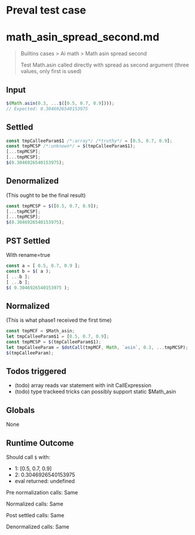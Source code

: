 # Preval test case

# math_asin_spread_second.md

> Builtins cases > Ai math > Math asin spread second
>
> Test Math.asin called directly with spread as second argument (three values, only first is used)

## Input

`````js filename=intro
$(Math.asin(0.3, ...$([0.5, 0.7, 0.9])));
// Expected: 0.3046926540153975
`````


## Settled


`````js filename=intro
const tmpCalleeParam$1 /*:array*/ /*truthy*/ = [0.5, 0.7, 0.9];
const tmpMCSP /*:unknown*/ = $(tmpCalleeParam$1);
[...tmpMCSP];
[...tmpMCSP];
$(0.3046926540153975);
`````


## Denormalized
(This ought to be the final result)

`````js filename=intro
const tmpMCSP = $([0.5, 0.7, 0.9]);
[...tmpMCSP];
[...tmpMCSP];
$(0.3046926540153975);
`````


## PST Settled
With rename=true

`````js filename=intro
const a = [ 0.5, 0.7, 0.9 ];
const b = $( a );
[ ...b ];
[ ...b ];
$( 0.3046926540153975 );
`````


## Normalized
(This is what phase1 received the first time)

`````js filename=intro
const tmpMCF = $Math_asin;
let tmpCalleeParam$1 = [0.5, 0.7, 0.9];
const tmpMCSP = $(tmpCalleeParam$1);
let tmpCalleeParam = $dotCall(tmpMCF, Math, `asin`, 0.3, ...tmpMCSP);
$(tmpCalleeParam);
`````


## Todos triggered


- (todo) array reads var statement with init CallExpression
- (todo) type trackeed tricks can possibly support static $Math_asin


## Globals


None


## Runtime Outcome


Should call `$` with:
 - 1: [0.5, 0.7, 0.9]
 - 2: 0.3046926540153975
 - eval returned: undefined

Pre normalization calls: Same

Normalized calls: Same

Post settled calls: Same

Denormalized calls: Same
